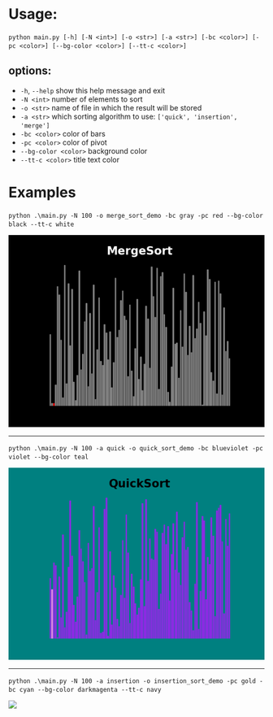 # Usage:
`python main.py [-h] [-N <int>] [-o <str>] [-a <str>] [-bc <color>] [-pc <color>] [--bg-color <color>] [--tt-c <color>] `


## options:
  - `-h`, `--help`          show this help message and exit
  - `-N <int>`            number of elements to sort
  - `-o <str>`            name of file in which the result will be stored
  - `-a <str>`            which sorting algorithm to use: `['quick', 'insertion', 'merge']`
  - `-bc <color>`         color of bars
  - `-pc <color>`         color of pivot
  - `--bg-color <color>`  background color
  - `--tt-c <color>`      title text color

# Examples
`python .\main.py -N 100 -o merge_sort_demo -bc gray -pc red --bg-color black --tt-c white`

![](merge_sort_demo.gif)

--- 

`python .\main.py -N 100 -a quick -o quick_sort_demo -bc blueviolet -pc violet --bg-color teal`

![](quick_sort_demo.gif)

---

`python .\main.py -N 100 -a insertion -o insertion_sort_demo -pc gold -bc cyan --bg-color darkmagenta --tt-c navy`

![](insertion_sort_demo.gif)

